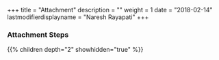 +++
title = "Attachment"
description = ""
weight = 1
date = "2018-02-14"
lastmodifierdisplayname = "Naresh Rayapati"
+++

### Attachment Steps

{{% children depth="2" showhidden="true" %}}

